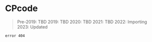 # CPcode

> Pre-2019: TBD
> 2019: TBD
> 2020: TBD
> 2021: TBD
> 2022: Importing
> 2023: Updated

```sh
error 404
```
